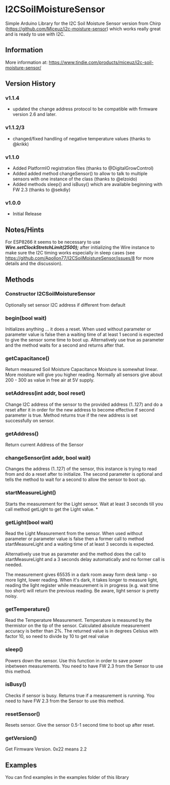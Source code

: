 # I2CSoilMoistureSensor

Simple Arduino Library for the I2C Soil Moisture Sensor version from Chirp
(https://github.com/Miceuz/i2c-moisture-sensor) which works really great and is ready to
use with I2C.

## Information
More information at: https://www.tindie.com/products/miceuz/i2c-soil-moisture-sensor/

## Version History

### v1.1.4
-  updated the change address protocol to be compatible with firmware version 2.6 and later.

### v1.1.2/3
-  changed/fixed handling of negative temperature values (thanks to @krikk)

### v1.1.0
- Added PlatformIO registration files (thanks to @DigitalGrowControl)
- Added added method changeSensor() to allow to talk to multiple sensors with one instance of the class (thanks to @elzoido)
- Added methods sleep() and isBusy() which are available beginning with FW 2.3 (thanks to @sekdiy)

### v1.0.0
- Initial Release

## Notes/Hints
For ESP8266 it seems to be necessary to use ***Wire.setClockStretchLimit(2500);*** after initializing the Wire instance to make sure the I2C timing works especially in sleep cases (see https://github.com/Apollon77/I2CSoilMoistureSensor/issues/8 for more details and the discussion).

## Methods

### Constructor I2CSoilMoistureSensor
Optionally set sensor I2C address if different from default


### begin(bool wait)
Initializes anything ... it does a reset.
When used without parameter or parameter value is false then a
waiting time of at least 1 second is expected to give the sensor
some time to boot up.
Alternatively use true as parameter and the method waits for a
second and returns after that.

### getCapacitance()
Return measured Soil Moisture Capacitance Moisture is somewhat linear. More moisture will
give you higher reading. Normally all sensors give about 200 - 300 as value in free air at
5V supply.

### setAddress(int addr, bool reset)
Change I2C address of the sensor to the provided address (1..127) and do a reset after it
in order for the new address to become effective if second parameter is true. Method
returns true if the new address is set successfully on sensor.

### getAddress()
Return current Address of the Sensor

### changeSensor(int addr, bool wait)
Changes the address (1..127) of the sensor, this instance is trying to read from
and do a reset after to initialize.
The second parameter is optional and tells the method to wait for a second to allow
the sensor to boot up.

### startMeasureLight()
Starts the measurement for the Light sensor. Wait at least 3 seconds till you call method
getLight to get the Light value.                *

### getLight(bool wait)
Read the Light Measurement from the sensor. When used without parameter or parameter value
is false then a former call to method startMeasureLight and a waiting time of at least 3
seconds is expected.

Alternatively use true as parameter and the method does the call to startMeasureLight and
a 3 seconds delay automatically and no former call is needed.

The measurement gives 65535 in a dark room away form desk lamp - so more light, lower
reading. When it's dark, it takes longer to measure light, reading the light register
while measurement is in progress (e.g. wait time too short) will return the previous
reading. Be aware, light sensor is pretty noisy.

### getTemperature()
Read the Temperature Measurement. Temperature is measured by the thermistor on the tip of
the sensor. Calculated absolute measurement accuracy is better than 2%. The returned value
is in degrees Celsius with factor 10, so need to divide by 10 to get real value

### sleep()
Powers down the sensor. Use this function in order to save power inbetween measurements.
You need to have FW 2.3 from the Sensor to use this method.

### isBusy()
Checks if sensor is busy. Returns true if a measurement is running.
You need to have FW 2.3 from the Sensor to use this method.

### resetSensor()
Resets sensor. Give the sensor 0.5-1 second time to boot up after reset.

### getVersion()
Get Firmware Version. 0x22 means 2.2

## Examples
You can find examples in the examples folder of this library
